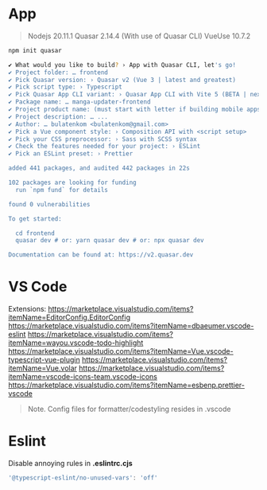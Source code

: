 # App

> Nodejs 20.11.1
> Quasar 2.14.4 (With use of Quasar CLI)
> VueUse 10.7.2

```bash
npm init quasar

✔ What would you like to build? › App with Quasar CLI, let's go!
✔ Project folder: … frontend
✔ Pick Quasar version: › Quasar v2 (Vue 3 | latest and greatest)
✔ Pick script type: › Typescript
✔ Pick Quasar App CLI variant: › Quasar App CLI with Vite 5 (BETA | next major version - v2)
✔ Package name: … manga-updater-frontend
✔ Project product name: (must start with letter if building mobile apps) … Manga updater
✔ Project description: … ...
✔ Author: … bulatenkom <bulatenkom@gmail.com>
✔ Pick a Vue component style: › Composition API with <script setup>
✔ Pick your CSS preprocessor: › Sass with SCSS syntax
✔ Check the features needed for your project: › ESLint
✔ Pick an ESLint preset: › Prettier

added 441 packages, and audited 442 packages in 22s

102 packages are looking for funding
  run `npm fund` for details

found 0 vulnerabilities

To get started:

  cd frontend
  quasar dev # or: yarn quasar dev # or: npx quasar dev

Documentation can be found at: https://v2.quasar.dev
```

# VS Code

Extensions:
https://marketplace.visualstudio.com/items?itemName=EditorConfig.EditorConfig
https://marketplace.visualstudio.com/items?itemName=dbaeumer.vscode-eslint
https://marketplace.visualstudio.com/items?itemName=wayou.vscode-todo-highlight
https://marketplace.visualstudio.com/items?itemName=Vue.vscode-typescript-vue-plugin
https://marketplace.visualstudio.com/items?itemName=Vue.volar
https://marketplace.visualstudio.com/items?itemName=vscode-icons-team.vscode-icons
https://marketplace.visualstudio.com/items?itemName=esbenp.prettier-vscode

> Note. Config files for formatter/codestyling resides in .vscode

# Eslint

Disable annoying rules in **.eslintrc.cjs**

```js
'@typescript-eslint/no-unused-vars': 'off'
```
